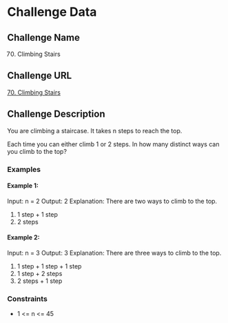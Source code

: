 # Challenge Data

## Challenge Name
70. Climbing Stairs

## Challenge URL
[70. Climbing Stairs](https://leetcode.com/problems/climbing-stairs/description/)

## Challenge Description
You are climbing a staircase. It takes n steps to reach the top.

Each time you can either climb 1 or 2 steps. In how many distinct ways can you climb to the top?

### Examples

#### Example 1:
Input: n = 2
Output: 2
Explanation: There are two ways to climb to the top.
1. 1 step + 1 step
2. 2 steps

#### Example 2:
Input: n = 3
Output: 3
Explanation: There are three ways to climb to the top.
1. 1 step + 1 step + 1 step
2. 1 step + 2 steps
3. 2 steps + 1 step

### Constraints
- 1 <= n <= 45
